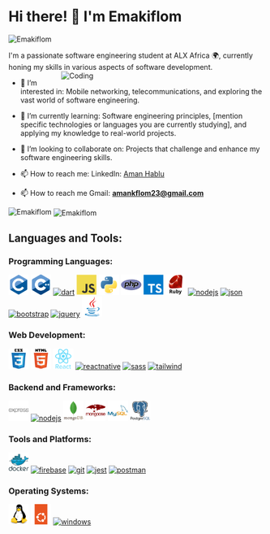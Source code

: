 # Hi there! 👋 I'm Emakiflom
<p align="left"> <img src="https://komarev.com/ghpvc/?username=Emakiflom&label=Profile%20views&color=0e75b6&style=flat" alt="Emakiflom" /> </p>
I'm a passionate software engineering student at ALX Africa 🌍, currently honing my skills in various aspects of software development.
<img align="right" alt="Coding" width="400" src ="https://cdn.dribbble.com/users/1162077/screenshots/3848914/programmer.gif"/>

- 👀 I’m interested in: Mobile networking, telecommunications, and exploring the vast world of software engineering.

- 🌱 I’m currently learning: Software engineering principles, [mention specific technologies or languages you are currently studying], and applying my knowledge to real-world projects.

- 💞️ I’m looking to collaborate on: Projects that challenge and enhance my software engineering skills.

- 📫 How to reach me:  LinkedIn: [Aman Hablu](https://www.linkedin.com/in/aman-hablu-557385270/)
- 📫 How to reach me Gmail: **amankflom23@gmail.com**

<p><img align="left" src="https://github-readme-stats.vercel.app/api/top-langs?username=Emakiflom&show_icons=true&locale=en&layout=compact" alt="Emakiflom" /></p>

<p>&nbsp;<img align="center" src="https://github-readme-stats.vercel.app/api?username=Emakiflom&show_icons=true&locale=en" alt="Emakiflom" /></p>

  
## Languages and Tools:

### Programming Languages:
[<img src="https://raw.githubusercontent.com/devicons/devicon/master/icons/c/c-original.svg" alt="c" width="40" height="40"/>](https://www.learn-c.org/)
[<img src="https://raw.githubusercontent.com/devicons/devicon/master/icons/cplusplus/cplusplus-original.svg" alt="cplusplus" width="40" height="40"/>](https://www.w3schools.com/cpp/)
[<img src="https://raw.githubusercontent.com/devicons/devicon/master/icons/dartlang/dartlang-icon.svg" alt="dart" width="40" height="40"/>](https://dart.dev/)
[<img src="https://raw.githubusercontent.com/devicons/devicon/master/icons/javascript/javascript-original.svg" alt="javascript" width="40" height="40"/>](https://developer.mozilla.org/en-US/docs/Web/JavaScript)
[<img src="https://raw.githubusercontent.com/devicons/devicon/master/icons/python/python-original.svg" alt="python" width="40" height="40"/>](https://www.python.org/)
[<img src="https://raw.githubusercontent.com/devicons/devicon/master/icons/php/php-original.svg" alt="php" width="40" height="40"/>](https://www.php.net/)
[<img src="https://raw.githubusercontent.com/devicons/devicon/master/icons/typescript/typescript-original.svg" alt="typescript" width="40" height="40"/>](https://www.typescriptlang.org/)
[<img src="https://raw.githubusercontent.com/devicons/devicon/master/icons/ruby/ruby-original-wordmark.svg" alt="ruby" width="40" height="40"/>](https://www.ruby-lang.org/en/)
[<img src="https://www.vectorlogo.zone/logos/nodejs/nodejs-icon.svg" alt="nodejs" width="40" height="40"/>](https://nodejs.org/)
[<img src="https://www.vectorlogo.zone/logos/json/json-icon.svg" alt="json" width="40" height="40"/>](https://www.json.org/)
[<img src="https://www.vectorlogo.zone/logos/bootstrap/bootstrap-icon.svg" alt="bootstrap" width="40" height="40"/>](https://getbootstrap.com/)
[<img src="https://www.vectorlogo.zone/logos/jquery/jquery-icon.svg" alt="jquery" width="40" height="40"/>](https://jquery.com/)
[<img src="https://raw.githubusercontent.com/devicons/devicon/master/icons/java/java-original.svg" alt="java" width="40" height="40"/>](https://www.java.com/)

### Web Development:
[<img src="https://raw.githubusercontent.com/devicons/devicon/master/icons/css3/css3-original-wordmark.svg" alt="css3" width="40" height="40"/>](https://www.w3schools.com/css/)
[<img src="https://raw.githubusercontent.com/devicons/devicon/master/icons/html5/html5-original-wordmark.svg" alt="html5" width="40" height="40"/>](https://www.w3.org/html/)
[<img src="https://raw.githubusercontent.com/devicons/devicon/master/icons/react/react-original-wordmark.svg" alt="react" width="40" height="40"/>](https://reactjs.org/)
[<img src="https://reactnative.dev/img/header_logo.svg" alt="reactnative" width="40" height="40"/>](https://reactnative.dev/)
[<img src="https://www.vectorlogo.zone/logos/sass-lang/sass-lang-icon.svg" alt="sass" width="40" height="40"/>](https://sass-lang.com/)
[<img src="https://www.vectorlogo.zone/logos/tailwindcss/tailwindcss-icon.svg" alt="tailwind" width="40" height="40"/>](https://tailwindcss.com/)

### Backend and Frameworks:
[<img src="https://raw.githubusercontent.com/devicons/devicon/master/icons/express/express-original-wordmark.svg" alt="express" width="40" height="40"/>](https://expressjs.com/)
[<img src="https://www.vectorlogo.zone/logos/nodejs/nodejs-icon.svg" alt="nodejs" width="40" height="40"/>](https://nodejs.org/)
[<img src="https://raw.githubusercontent.com/devicons/devicon/master/icons/mongodb/mongodb-original-wordmark.svg" alt="mongodb" width="40" height="40"/>](https://www.mongodb.com/)
[<img src="https://raw.githubusercontent.com/devicons/devicon/master/icons/mongoose/mongoose-original-wordmark.svg" alt="mongoose" width="40" height="40"/>](https://mongoosejs.com/)
[<img src="https://raw.githubusercontent.com/devicons/devicon/master/icons/mysql/mysql-original-wordmark.svg" alt="mysql" width="40" height="40"/>](https://www.mysql.com/)
[<img src="https://raw.githubusercontent.com/devicons/devicon/master/icons/postgresql/postgresql-original-wordmark.svg" alt="postgresql" width="40" height="40"/>](https://www.postgresql.org/)

### Tools and Platforms:
[<img src="https://raw.githubusercontent.com/devicons/devicon/master/icons/docker/docker-original-wordmark.svg" alt="docker" width="40" height="40"/>](https://www.docker.com/)
[<img src="https://www.vectorlogo.zone/logos/firebase/firebase-icon.svg" alt="firebase" width="40" height="40"/>](https://firebase.google.com/)
[<img src="https://www.vectorlogo.zone/logos/git-scm/git-scm-icon.svg" alt="git" width="40" height="40"/>](https://git-scm.com/)
[<img src="https://www.vectorlogo.zone/logos/jestjsio/jestjsio-icon.svg" alt="jest" width="40" height="40"/>](https://jestjs.io/)
[<img src="https://www.vectorlogo.zone/logos/getpostman/getpostman-icon.svg" alt="postman" width="40" height="40"/>](https://www.postman.com/)

### Operating Systems:
[<img src="https://raw.githubusercontent.com/devicons/devicon/master/icons/linux/linux-original.svg" alt="linux" width="40" height="40"/>](https://www.linux.org/)
[<img src="https://raw.githubusercontent.com/devicons/devicon/master/icons/ubuntu/ubuntu-plain.svg" alt="ubuntu" width="40" height="40"/>](https://ubuntu.com/)
[<img src="https://raw.githubusercontent.com/devicons/devicon/master/icons/windows/windows-original.svg" alt="windows" width="40" height="40"/>](https://www.microsoft.com/windows)








<!-- Feel free to customize and add more sections as needed! -->

<!---
Emakiflom/Emakiflom is a ✨ special ✨ repository because its `README.md` (this file) appears on your GitHub profile.
You can click the Preview link to take a look at your changes.
--->

